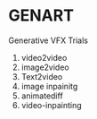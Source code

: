 # GENART
Generative VFX Trials

1. video2video
2. image2video
3. Text2video
4. image inpainitg 
5. animatediff 
5. video-inpainting


